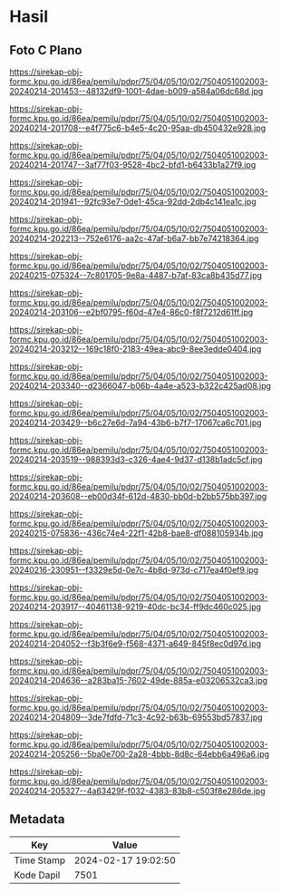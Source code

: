 # Hasil

## Foto C Plano

https://sirekap-obj-formc.kpu.go.id/86ea/pemilu/pdpr/75/04/05/10/02/7504051002003-20240214-201453--48132df9-1001-4dae-b009-a584a06dc68d.jpg

https://sirekap-obj-formc.kpu.go.id/86ea/pemilu/pdpr/75/04/05/10/02/7504051002003-20240214-201708--e4f775c6-b4e5-4c20-95aa-db450432e928.jpg

https://sirekap-obj-formc.kpu.go.id/86ea/pemilu/pdpr/75/04/05/10/02/7504051002003-20240214-201747--3af77f03-9528-4bc2-bfd1-b6433b1a27f9.jpg

https://sirekap-obj-formc.kpu.go.id/86ea/pemilu/pdpr/75/04/05/10/02/7504051002003-20240214-201941--92fc93e7-0de1-45ca-92dd-2db4c141ea1c.jpg

https://sirekap-obj-formc.kpu.go.id/86ea/pemilu/pdpr/75/04/05/10/02/7504051002003-20240214-202213--752e6176-aa2c-47af-b6a7-bb7e74218364.jpg

https://sirekap-obj-formc.kpu.go.id/86ea/pemilu/pdpr/75/04/05/10/02/7504051002003-20240215-075324--7c801705-9e8a-4487-b7af-83ca8b435d77.jpg

https://sirekap-obj-formc.kpu.go.id/86ea/pemilu/pdpr/75/04/05/10/02/7504051002003-20240214-203106--e2bf0795-f60d-47e4-86c0-f8f7212d61ff.jpg

https://sirekap-obj-formc.kpu.go.id/86ea/pemilu/pdpr/75/04/05/10/02/7504051002003-20240214-203212--169c18f0-2183-49ea-abc9-8ee3edde0404.jpg

https://sirekap-obj-formc.kpu.go.id/86ea/pemilu/pdpr/75/04/05/10/02/7504051002003-20240214-203340--d2366047-b06b-4a4e-a523-b322c425ad08.jpg

https://sirekap-obj-formc.kpu.go.id/86ea/pemilu/pdpr/75/04/05/10/02/7504051002003-20240214-203429--b6c27e6d-7a94-43b6-b7f7-17067ca6c701.jpg

https://sirekap-obj-formc.kpu.go.id/86ea/pemilu/pdpr/75/04/05/10/02/7504051002003-20240214-203519--988393d3-c326-4ae4-9d37-d138b1adc5cf.jpg

https://sirekap-obj-formc.kpu.go.id/86ea/pemilu/pdpr/75/04/05/10/02/7504051002003-20240214-203608--eb00d34f-612d-4830-bb0d-b2bb575bb397.jpg

https://sirekap-obj-formc.kpu.go.id/86ea/pemilu/pdpr/75/04/05/10/02/7504051002003-20240215-075836--436c74e4-22f1-42b8-bae8-df088105934b.jpg

https://sirekap-obj-formc.kpu.go.id/86ea/pemilu/pdpr/75/04/05/10/02/7504051002003-20240216-230951--f3329e5d-0e7c-4b8d-973d-c717ea4f0ef9.jpg

https://sirekap-obj-formc.kpu.go.id/86ea/pemilu/pdpr/75/04/05/10/02/7504051002003-20240214-203917--40461138-9219-40dc-bc34-ff9dc460c025.jpg

https://sirekap-obj-formc.kpu.go.id/86ea/pemilu/pdpr/75/04/05/10/02/7504051002003-20240214-204052--f3b3f6e9-f568-4371-a649-845f8ec0d97d.jpg

https://sirekap-obj-formc.kpu.go.id/86ea/pemilu/pdpr/75/04/05/10/02/7504051002003-20240214-204636--a283ba15-7602-49de-885a-e03206532ca3.jpg

https://sirekap-obj-formc.kpu.go.id/86ea/pemilu/pdpr/75/04/05/10/02/7504051002003-20240214-204809--3de7fdfd-71c3-4c92-b63b-69553bd57837.jpg

https://sirekap-obj-formc.kpu.go.id/86ea/pemilu/pdpr/75/04/05/10/02/7504051002003-20240214-205256--5ba0e700-2a28-4bbb-8d8c-64ebb6a496a6.jpg

https://sirekap-obj-formc.kpu.go.id/86ea/pemilu/pdpr/75/04/05/10/02/7504051002003-20240214-205327--4a63429f-f032-4383-83b8-c503f8e286de.jpg


## Metadata

| Key        | Value               |
| ---------- | ------------------- |
| Time Stamp | 2024-02-17 19:02:50 |
| Kode Dapil | 7501                |




